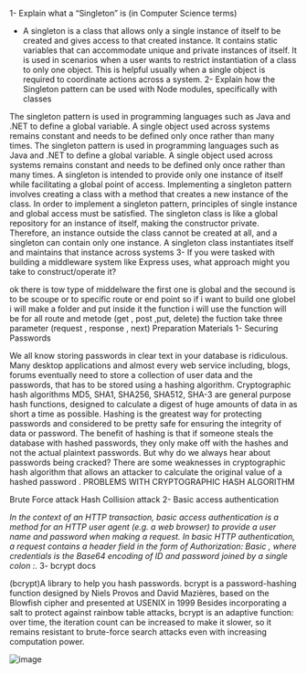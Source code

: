1- Explain what a “Singleton” is (in Computer Science terms)

* A singleton is a class that allows only a single instance of itself to be created and gives access to that created instance. It contains static variables that can accommodate unique and private instances of itself. It is used in scenarios when a user wants to restrict instantiation of a class to only one object. This is helpful usually when a single object is required to coordinate actions across a system.
2- Explain how the Singleton pattern can be used with Node modules, specifically with classes

The singleton pattern is used in programming languages such as Java and .NET to define a global variable. A single object used across systems remains constant and needs to be defined only once rather than many times.
The singleton pattern is used in programming languages such as Java and .NET to define a global variable. A single object used across systems remains constant and needs to be defined only once rather than many times.
A singleton is intended to provide only one instance of itself while facilitating a global point of access. Implementing a singleton pattern involves creating a class with a method that creates a new instance of the class. In order to implement a singleton pattern, principles of single instance and global access must be satisfied.
The singleton class is like a global repository for an instance of itself, making the constructor private. Therefore, an instance outside the class cannot be created at all, and a singleton can contain only one instance. A singleton class instantiates itself and maintains that instance across systems
3- If you were tasked with building a middleware system like Express uses, what approach might you take to construct/operate it?

ok there is tow type of middelware the first one is global and the secound is to be scoupe or to specific route or end point
so if i want to build one globel i will make a folder and put inside it the function i will use
the function will be for all route and metode (get , post ,put, delete)
the fuction take three parameter (request , response , next)
Preparation Materials
1- Securing Passwords

We all know storing passwords in clear text in your database is ridiculous. Many desktop applications and almost every web service including, blogs, forums eventually need to store a collection of user data and the passwords, that has to be stored using a hashing algorithm.
Cryptographic hash algorithms MD5, SHA1, SHA256, SHA512, SHA-3 are general purpose hash functions, designed to calculate a digest of huge amounts of data in as short a time as possible. Hashing is the greatest way for protecting passwords and considered to be pretty safe for ensuring the integrity of data or password.
The benefit of hashing is that if someone steals the database with hashed passwords, they only make off with the hashes and not the actual plaintext passwords. But why do we always hear about passwords being cracked? There are some weaknesses in cryptographic hash algorithm that allows an attacker to calculate the original value of a hashed password .
PROBLEMS WITH CRYPTOGRAPHIC HASH ALGORITHM

Brute Force attack
Hash Collision attack
2- Basic access authentication

*In the context of an HTTP transaction, basic access authentication is a method for an HTTP user agent (e.g. a web browser) to provide a user name and password when making a request. In basic HTTP authentication, a request contains a header field in the form of Authorization: Basic , where credentials is the Base64 encoding of ID and password joined by a single colon :.*
3- bcrypt docs

(bcrypt)A library to help you hash passwords.
bcrypt is a password-hashing function designed by Niels Provos and David Mazières, based on the Blowfish cipher and presented at USENIX in 1999 Besides incorporating a salt to protect against rainbow table attacks, bcrypt is an adaptive function: over time, the iteration count can be increased to make it slower, so it remains resistant to brute-force search attacks even with increasing computation power.

![image](https://d33wubrfki0l68.cloudfront.net/a22bb45df146d43b57f2f6c90182d19e7394cd96/d6e10/assets-jekyll/blog/express-middleware-examples/middleware-30b3b30ad54e21d8281719042860f3edd9fb1f40f93150233a08165d908f4631.png)